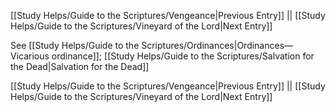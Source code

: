 [[Study Helps/Guide to the Scriptures/Vengeance|Previous Entry]]  ||  [[Study Helps/Guide to the Scriptures/Vineyard of the Lord|Next Entry]]

 See [[Study Helps/Guide to the Scriptures/Ordinances|Ordinances—Vicarious ordinance]]; [[Study Helps/Guide to the Scriptures/Salvation for the Dead|Salvation for the Dead]]

[[Study Helps/Guide to the Scriptures/Vengeance|Previous Entry]]  ||  [[Study Helps/Guide to the Scriptures/Vineyard of the Lord|Next Entry]]